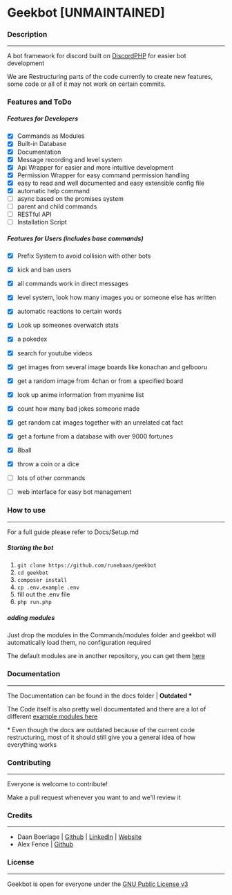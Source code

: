 # Geekbot [UNMAINTAINED]

### Description

----------------

A bot framework for discord built on [DiscordPHP](https://github.com/teamreflex/DiscordPHP) for easier bot development

We are Restructuring parts of the code currently to create new features, some code or all of it may not work on certain commits.

### Features and ToDo

##### Features for Developers

- [x] Commands as Modules
- [x] Built-in Database 
- [x] Documentation 
- [x] Message recording and level system
- [x] Api Wrapper for easier and more intuitive development
- [x] Permission Wrapper for easy command permission handling
- [x] easy to read and well documented and easy extensible config file
- [x] automatic help command
- [ ] async based on the promises system
- [ ] parent and child commands
- [ ] RESTful API
- [ ] Installation Script

##### Features for Users (includes base commands)

- [x] Prefix System to avoid collision with other bots
- [x] kick and ban users
- [x] all commands work in direct messages
- [x] level system, look how many images you or someone else has written
- [x] automatic reactions to certain words
- [x] Look up someones overwatch stats
- [x] a pokedex
- [x] search for youtube videos 
- [x] get images from several image boards like konachan and gelbooru
- [x] get a random image from 4chan or from a specified board
- [x] look up anime information from myanime list
- [x] count how many bad jokes someone made
- [x] get random cat images together with an unrelated cat fact
- [x] get a fortune from a database with over 9000 fortunes
- [x] 8ball
- [x] throw a coin or a dice
- [ ] lots of other commands
- [ ] web interface for easy bot management



### How to use

----------------

For a full guide please refer to Docs/Setup.md

##### Starting the bot

1. `git clone https://github.com/runebaas/geekbot` 
2. `cd geekbot`
3. `composer install`
4. `cp .env.example .env`
5. fill out the .env file
6. `php run.php`

##### adding modules

Just drop the modules in the Commands/modules folder and geekbot will automatically load them, no configuration required

The default modules are in another repository, you can get them [here](https://github.com/runebaas/Geekbot-Modules)

### Documentation

----------------

The Documentation can be found in the docs folder | **Outdated \***

The Code itself is also pretty well documentated and there are a lot
of different [example modules here](https://github.com/runebaas/Geekbot-Modules)

\* Even though the docs are outdated because of the current code restructuring, most of it should still give you a general idea of how everything works

### Contributing

----------------

Everyone is welcome to contribute!

Make a pull request whenever you want to and we'll review it

### Credits

----------------

* Daan Boerlage | [Github](https://github.com/runebaas) | [LinkedIn](https://ch.linkedin.com/in/dboerlage) | [Website](https://boerlage.me) 
* Alex Fence | [Github](https://github.com/AlexFence)

### License

----------------

Geekbot is open for everyone under the [GNU Public License v3](http://www.gnu.org/licenses/gpl-3.0.html)
